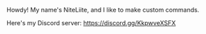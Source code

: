 Howdy! My name's NiteLiite, and I like to make custom commands.

Here's my Discord server: https://discord.gg/KkpwveXSFX

